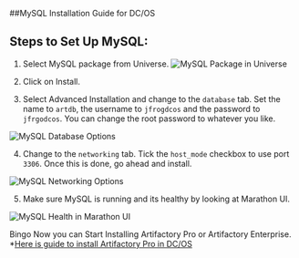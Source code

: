 ##MySQL Installation Guide for DC/OS

## Steps to Set Up MySQL:

1. Select MySQL package from Universe.
![MySQL Package in Universe](https://raw.githubusercontent.com/JFrogDev/artifactory-dcos/master/images/Universe_MySQL.png)

2. Click on Install.

3. Select Advanced Installation and change to the `database` tab. Set the name to `artdb`, the username to `jfrogdcos` and the password to `jfrgodcos`. You can change the root password to whatever you like.

![MySQL Database Options](https://raw.githubusercontent.com/JFrogDev/artifactory-dcos/master/images/MySQL_Database.png)

4. Change to the `networking` tab. Tick the `host_mode` checkbox to use port `3306`. Once this is done, go ahead and install.

![MySQL Networking Options](https://raw.githubusercontent.com/JFrogDev/artifactory-dcos/master/images/MySQL_Networking.png)

5. Make sure MySQL is running and its healthy by looking at Marathon UI.

![MySQL Health in Marathon UI](https://raw.githubusercontent.com/JFrogDev/artifactory-dcos/master/images/MySQL_Health.png)


Bingo Now you can Start Installing Artifactory Pro or Artifactory Enterprise.
*[Here is guide to install Artifactory Pro in DC/OS](https://github.com/JFrogDev/artifactory-dcos/blob/master/Artifactory-Pro.md)
